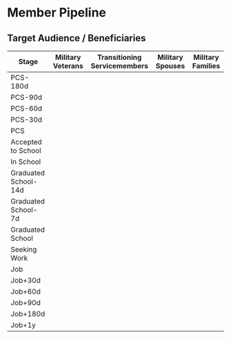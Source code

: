 # Member Pipeline

## Target Audience / Beneficiaries

| **Stage** | **Military Veterans** | **Transitioning Servicemembers** | **Military Spouses** | **Military Families** |
|-|-|-|-|-|
| PCS-180d | |
| PCS-90d | |
| PCS-60d | |
| PCS-30d | |
| PCS | |
| Accepted to School |
| In School |
| Graduated School-14d|
| Graduated School-7d|
| Graduated School|
| Seeking Work |
| Job |
| Job+30d |
| Job+60d |
| Job+90d |
| Job+180d |
| Job+1y |